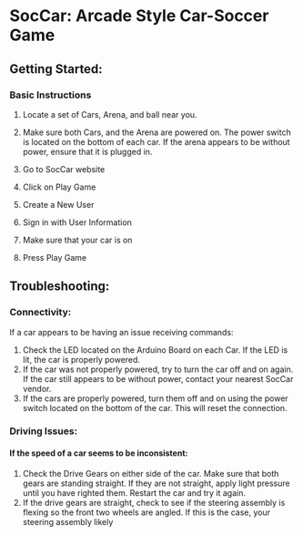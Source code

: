 # SocCar: Arcade Style Car-Soccer Game

## Getting Started:

### Basic Instructions

1. Locate a set of Cars, Arena, and ball near you.

2. Make sure both Cars, and the Arena are powered on. The power switch is located on the bottom of each car. If the arena appears to be without power, ensure that it is plugged in.

3. Go to SocCar website

4. Click on Play Game

5. Create a New User

6. Sign in with User Information

7. Make sure that your car is on

8. Press Play Game


## Troubleshooting:

### Connectivity:
If a car appears to be having an issue receiving commands:
1. Check the LED located on the Arduino Board on each Car. If the LED is lit, the car is properly powered.
2. If the car was not properly powered, try to turn the car off and on again. If the car still appears to be without power, contact your nearest SocCar vendor.
3. If the cars are properly powered, turn them off and on using the power switch located on the bottom of the car. This will reset the connection.
    
    
### Driving Issues:

#### If the speed of a car seems to be inconsistent:
1. Check the Drive Gears on either side of the car. Make sure that both gears are standing straight. If they are not straight, apply light pressure until you have righted them. Restart the car and try it again.
2. If the drive gears are straight, check to see if the steering assembly is flexing so the front two wheels are angled. If this is the case, your steering assembly likely 
